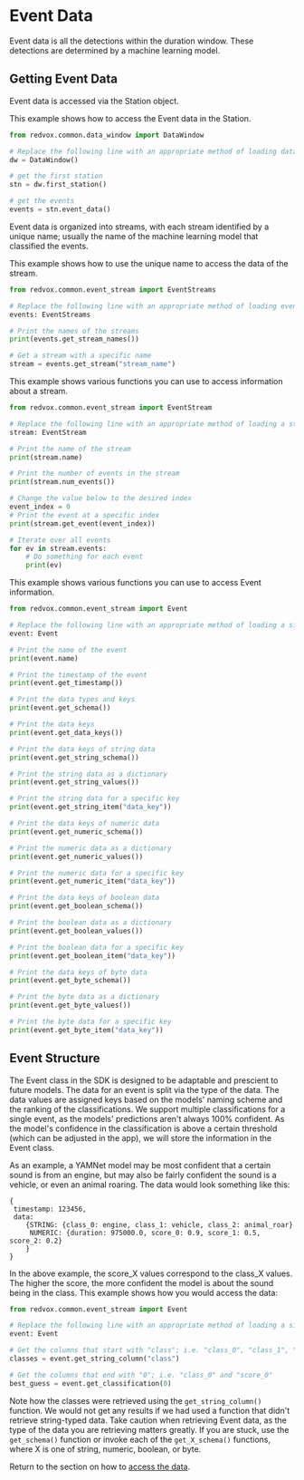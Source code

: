 # Event Data

Event data is all the detections within the duration window.  These detections are determined by a machine learning 
model.

## Getting Event Data

Event data is accessed via the Station object.

This example shows how to access the Event data in the Station.

```python
from redvox.common.data_window import DataWindow

# Replace the following line with an appropriate method of loading data
dw = DataWindow()

# get the first station
stn = dw.first_station()

# get the events
events = stn.event_data()
```

Event data is organized into streams, with each stream identified by a unique name; usually the name of the machine 
learning model that classified the events.

This example shows how to use the unique name to access the data of the stream.

```python
from redvox.common.event_stream import EventStreams

# Replace the following line with an appropriate method of loading event data from a Station
events: EventStreams

# Print the names of the streams
print(events.get_stream_names())

# Get a stream with a specific name
stream = events.get_stream("stream_name")
```

This example shows various functions you can use to access information about a stream.

```python
from redvox.common.event_stream import EventStream

# Replace the following line with an appropriate method of loading a stream
stream: EventStream

# Print the name of the stream
print(stream.name)

# Print the number of events in the stream
print(stream.num_events())

# Change the value below to the desired index
event_index = 0
# Print the event at a specific index
print(stream.get_event(event_index))

# Iterate over all events
for ev in stream.events:
    # Do something for each event
    print(ev)
```

This example shows various functions you can use to access Event information.

```python
from redvox.common.event_stream import Event

# Replace the following line with an appropriate method of loading a single Event
event: Event

# Print the name of the event
print(event.name)

# Print the timestamp of the event
print(event.get_timestamp())

# Print the data types and keys
print(event.get_schema())

# Print the data keys
print(event.get_data_keys())

# Print the data keys of string data
print(event.get_string_schema())

# Print the string data as a dictionary
print(event.get_string_values())

# Print the string data for a specific key
print(event.get_string_item("data_key"))

# Print the data keys of numeric data
print(event.get_numeric_schema())

# Print the numeric data as a dictionary
print(event.get_numeric_values())

# Print the numeric data for a specific key
print(event.get_numeric_item("data_key"))

# Print the data keys of boolean data
print(event.get_boolean_schema())

# Print the boolean data as a dictionary
print(event.get_boolean_values())

# Print the boolean data for a specific key
print(event.get_boolean_item("data_key"))

# Print the data keys of byte data
print(event.get_byte_schema())

# Print the byte data as a dictionary
print(event.get_byte_values())

# Print the byte data for a specific key
print(event.get_byte_item("data_key"))
```

## Event Structure

The Event class in the SDK is designed to be adaptable and prescient to future models.  The data for an event is split 
via the type of the data.  The data values are assigned keys based on the models' naming scheme and the ranking of the 
classifications.  We support multiple classifications for a single event, as the models' predictions aren't always 100% 
confident.  As the model's confidence in the classification is above a certain threshold (which can be adjusted in the 
app), we will store the information in the Event class.

As an example, a YAMNet model may be most confident that a certain sound is from an engine, but may also be fairly 
confident the sound is a vehicle, or even an animal roaring.  The data would look something like this:

```
{
 timestamp: 123456,
 data:
    {STRING: {class_0: engine, class_1: vehicle, class_2: animal_roar}
     NUMERIC: {duration: 975000.0, score_0: 0.9, score_1: 0.5, score_2: 0.2}
    }
}
```

In the above example, the score_X values correspond to the class_X values.  The higher the score, the more confident the 
model is about the sound being in the class.  This example shows how you would access the data:

```python
from redvox.common.event_stream import Event

# Replace the following line with an appropriate method of loading a single Event
event: Event

# Get the columns that start with "class"; i.e. "class_0", "class_1", "class_2"
classes = event.get_string_column("class")

# Get the columns that end with "0"; i.e. "class_0" and "score_0"
best_guess = event.get_classification(0)
```

Note how the classes were retrieved using the `get_string_column()` function.  We would not get any results if we had 
used a function that didn't retrieve string-typed data.  Take caution when retrieving Event data, as the type of the 
data you are retrieving matters greatly.  If you are stuck, use the `get_schema()` function or invoke each of the 
`get_X_schema()` functions, where X is one of string, numeric, boolean, or byte.

Return to the section on how to [access the data](03_station_data.md).
